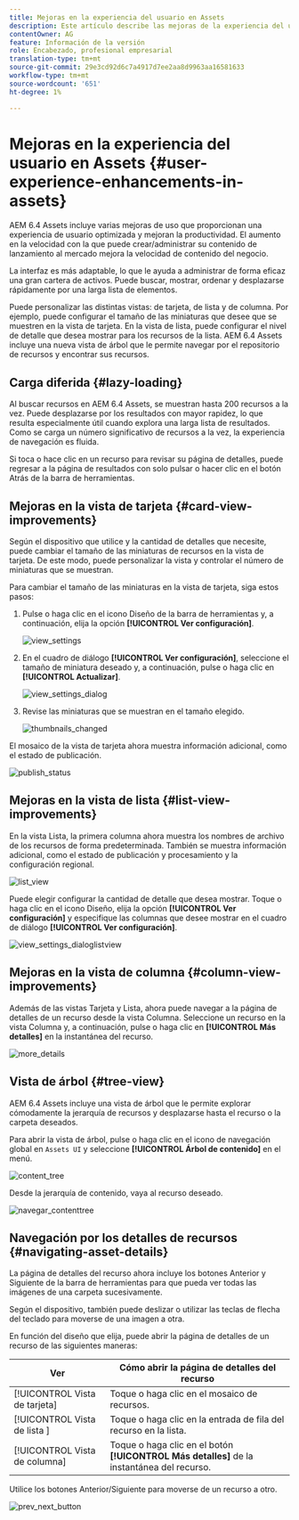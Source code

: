 ```yaml
---
title: Mejoras en la experiencia del usuario en Assets
description: Este artículo describe las mejoras de la experiencia del usuario en AEM 6.4 Assets.
contentOwner: AG
feature: Información de la versión
role: Encabezado, profesional empresarial
translation-type: tm+mt
source-git-commit: 29e3cd92d6c7a4917d7ee2aa8d9963aa16581633
workflow-type: tm+mt
source-wordcount: '651'
ht-degree: 1%

---
```



# Mejoras en la experiencia del usuario en Assets {#user-experience-enhancements-in-assets}

AEM 6.4 Assets incluye varias mejoras de uso que proporcionan una experiencia de usuario optimizada y mejoran la productividad. El aumento en la velocidad con la que puede crear/administrar su contenido de lanzamiento al mercado mejora la velocidad de contenido del negocio.

La interfaz es más adaptable, lo que le ayuda a administrar de forma eficaz una gran cartera de activos. Puede buscar, mostrar, ordenar y desplazarse rápidamente por una larga lista de elementos.

Puede personalizar las distintas vistas: de tarjeta, de lista y de columna. Por ejemplo, puede configurar el tamaño de las miniaturas que desee que se muestren en la vista de tarjeta. En la vista de lista, puede configurar el nivel de detalle que desea mostrar para los recursos de la lista. AEM 6.4 Assets incluye una nueva vista de árbol que le permite navegar por el repositorio de recursos y encontrar sus recursos.

## Carga diferida {#lazy-loading}

Al buscar recursos en AEM 6.4 Assets, se muestran hasta 200 recursos a la vez. Puede desplazarse por los resultados con mayor rapidez, lo que resulta especialmente útil cuando explora una larga lista de resultados. Como se carga un número significativo de recursos a la vez, la experiencia de navegación es fluida.

Si toca o hace clic en un recurso para revisar su página de detalles, puede regresar a la página de resultados con solo pulsar o hacer clic en el botón Atrás de la barra de herramientas.

## Mejoras en la vista de tarjeta {#card-view-improvements}

Según el dispositivo que utilice y la cantidad de detalles que necesite, puede cambiar el tamaño de las miniaturas de recursos en la vista de tarjeta. De este modo, puede personalizar la vista y controlar el número de miniaturas que se muestran.

Para cambiar el tamaño de las miniaturas en la vista de tarjeta, siga estos pasos:

1. Pulse o haga clic en el icono Diseño de la barra de herramientas y, a continuación, elija la opción **[!UICONTROL Ver configuración]**.

   ![view_settings](assets/view_settings.png)

1. En el cuadro de diálogo **[!UICONTROL Ver configuración]**, seleccione el tamaño de miniatura deseado y, a continuación, pulse o haga clic en **[!UICONTROL Actualizar]**.

   ![view_settings_dialog](assets/view_settings_dialog.png)

1. Revise las miniaturas que se muestran en el tamaño elegido.

   ![thumbnails_changed](assets/thumbnails_changed.png)

El mosaico de la vista de tarjeta ahora muestra información adicional, como el estado de publicación.

![publish_status](assets/publish_status.png)

## Mejoras en la vista de lista {#list-view-improvements}

En la vista Lista, la primera columna ahora muestra los nombres de archivo de los recursos de forma predeterminada. También se muestra información adicional, como el estado de publicación y procesamiento y la configuración regional.

![list_view](assets/list_view.png)

Puede elegir configurar la cantidad de detalle que desea mostrar. Toque o haga clic en el icono Diseño, elija la opción **[!UICONTROL Ver configuración]** y especifique las columnas que desee mostrar en el cuadro de diálogo **[!UICONTROL Ver configuración]**.

![view_settings_dialoglistview](assets/view_settings_dialoglistview.png)

## Mejoras en la vista de columna {#column-view-improvements}

Además de las vistas Tarjeta y Lista, ahora puede navegar a la página de detalles de un recurso desde la vista Columna. Seleccione un recurso en la vista Columna y, a continuación, pulse o haga clic en **[!UICONTROL Más detalles]** en la instantánea del recurso.

![more_details](assets/more_details.png)

## Vista de árbol {#tree-view}

AEM 6.4 Assets incluye una vista de árbol que le permite explorar cómodamente la jerarquía de recursos y desplazarse hasta el recurso o la carpeta deseados.

Para abrir la vista de árbol, pulse o haga clic en el icono de navegación global en `Assets UI` y seleccione **[!UICONTROL Árbol de contenido]** en el menú.

![content_tree](assets/content_tree.png)

Desde la jerarquía de contenido, vaya al recurso deseado.

![navegar_contenttree](assets/navigate_contenttree.png)

## Navegación por los detalles de recursos {#navigating-asset-details}

La página de detalles del recurso ahora incluye los botones Anterior y Siguiente de la barra de herramientas para que pueda ver todas las imágenes de una carpeta sucesivamente.

Según el dispositivo, también puede deslizar o utilizar las teclas de flecha del teclado para moverse de una imagen a otra.

En función del diseño que elija, puede abrir la página de detalles de un recurso de las siguientes maneras:

| **Ver** | **Cómo abrir la página de detalles del recurso** |
|---|---|
| [!UICONTROL Vista de tarjeta] | Toque o haga clic en el mosaico de recursos. |
| [!UICONTROL Vista de lista  ] | Toque o haga clic en la entrada de fila del recurso en la lista. |
| [!UICONTROL Vista de columna] | Toque o haga clic en el botón **[!UICONTROL Más detalles]** de la instantánea del recurso. |

Utilice los botones Anterior/Siguiente para moverse de un recurso a otro.

![prev_next_button](assets/prev_next_buttons.png)
